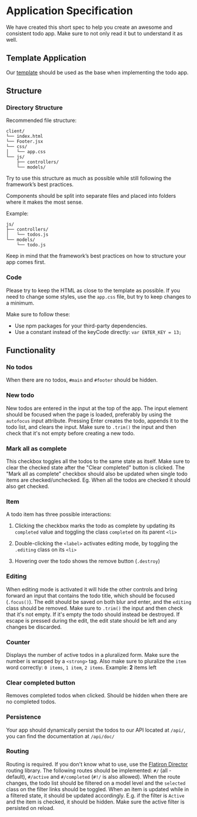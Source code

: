 # Application Specification

We have created this short spec to help you create an awesome and consistent todo app. Make sure to not only read it but
to understand it as well.

## Template Application

Our [template](../client/index.html) should be used as the base when implementing the todo app.

## Structure

### Directory Structure

Recommended file structure:

```
client/
└── index.html
└── Footer.jsx
└── css/
│   └── app.css
└── js/
    ├── controllers/
    └── models/
```

Try to use this structure as much as possible while still following the framework’s best practices.

Components should be split into separate files and placed into folders where it makes the most sense.

Example:

```
js/
├── controllers/
│   └── todos.js
└── models/
    └── todo.js
```

Keep in mind that the framework’s best practices on how to structure your app comes first.

### Code

Please try to keep the HTML as close to the template as possible. If you need to change some styles, use the `app.css`
file, but try to keep changes to a minimum.

Make sure to follow these:

- Use npm packages for your third-party dependencies.
- Use a constant instead of the keyCode directly: `var ENTER_KEY = 13;`

## Functionality

### No todos

When there are no todos, `#main` and `#footer` should be hidden.

### New todo

New todos are entered in the input at the top of the app. The input element should be focused when the page is loaded,
preferably by using the `autofocus` input attribute. Pressing Enter creates the todo, appends it to the todo list,
and clears the input. Make sure to `.trim()` the input and then check that it's not empty before creating a new todo.

### Mark all as complete

This checkbox toggles all the todos to the same state as itself. Make sure to clear the checked state after the
"Clear completed" button is clicked. The "Mark all as complete" checkbox should also be updated when single todo items
are checked/unchecked. Eg. When all the todos are checked it should also get checked.

### Item

A todo item has three possible interactions:

1. Clicking the checkbox marks the todo as complete by updating its `completed` value and toggling the class `completed`
on its parent `<li>`

2. Double-clicking the `<label>` activates editing mode, by toggling the `.editing` class on its `<li>`

3. Hovering over the todo shows the remove button (`.destroy`)

### Editing

When editing mode is activated it will hide the other controls and bring forward an input that contains the todo title,
which should be focused (`.focus()`). The edit should be saved on both blur and enter, and the `editing` class should
be removed. Make sure to `.trim()` the input and then check that it's not empty. If it's empty the todo should instead
be destroyed. If escape is pressed during the edit, the edit state should be left and any changes be discarded.

### Counter

Displays the number of active todos in a pluralized form. Make sure the number is wrapped by a `<strong>` tag.
Also make sure to pluralize the `item` word correctly: `0 items`, `1 item`, `2 items`. Example: **2** items left

### Clear completed button

Removes completed todos when clicked. Should be hidden when there are no completed todos.

### Persistence

Your app should dynamically persist the todos to our API located at `/api/`, you can find the documentation at `/api/doc/`

### Routing

Routing is required. If you don't know what to use, use the [Flatiron Director](https://github.com/flatiron/director)
routing library. The following routes should be implemented: `#/` (all - default), `#/active` and `#/completed`
(`#!/` is also allowed). When the route changes, the todo list should be filtered on a model level and the `selected`
class on the filter links should be toggled. When an item is updated while in a filtered state, it should be updated
accordingly. E.g. if the filter is `Active` and the item is checked, it should be hidden. Make sure the active filter
is persisted on reload.
